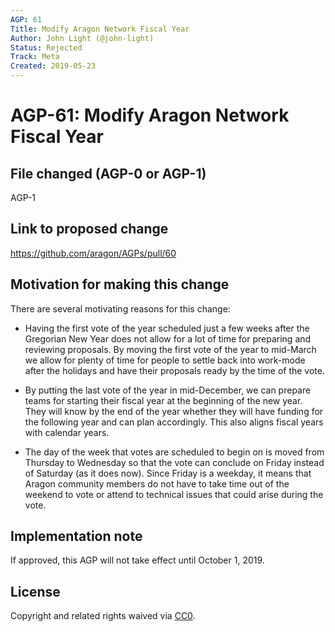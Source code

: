 ```yaml
---
AGP: 61
Title: Modify Aragon Network Fiscal Year
Author: John Light (@john-light)
Status: Rejected
Track: Meta
Created: 2019-05-23
---
```


# AGP-61: Modify Aragon Network Fiscal Year

## File changed (AGP-0 or AGP-1)

AGP-1

## Link to proposed change

https://github.com/aragon/AGPs/pull/60

## Motivation for making this change

There are several motivating reasons for this change:

- Having the first vote of the year scheduled just a few weeks after the Gregorian New Year does not allow for a lot of time for preparing and reviewing proposals. By moving the first vote of the year to mid-March we allow for plenty of time for people to settle back into work-mode after the holidays and have their proposals ready by the time of the vote.

- By putting the last vote of the year in mid-December, we can prepare teams for starting their fiscal year at the beginning of the new year. They will know by the end of the year whether they will have funding for the following year and can plan accordingly. This also aligns fiscal years with calendar years.

- The day of the week that votes are scheduled to begin on is moved from Thursday to Wednesday so that the vote can conclude on Friday instead of Saturday (as it does now). Since Friday is a weekday, it means that Aragon community members do not have to take time out of the weekend to vote or attend to technical issues that could arise during the vote.

## Implementation note

If approved, this AGP will not take effect until October 1, 2019.

## License
Copyright and related rights waived via [CC0](https://creativecommons.org/publicdomain/zero/1.0/).
